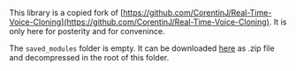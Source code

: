 This library is a copied fork of [https://github.com/CorentinJ/Real-Time-Voice-Cloning](https://github.com/CorentinJ/Real-Time-Voice-Cloning). It is only here for posterity and for convenince. 

The `saved_modules` folder is empty. It can be downloaded [here](https://drive.google.com/file/d/1Qbxr6E379oSi3RLfrI2augPdvwjWXRf9/view?usp=share_link) as .zip file and decompressed in the root of this folder.
